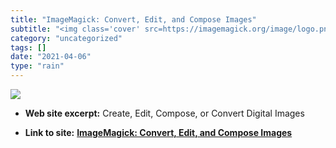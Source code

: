 ```yaml
---
title: "ImageMagick: Convert, Edit, and Compose Images"
subtitle: "<img class='cover' src=https://imagemagick.org/image/logo.png>"
category: "uncategorized"
tags: []
date: "2021-04-06"
type: "rain"
---
```

<img class="cover" src=https://imagemagick.org/image/logo.png>



* **Web site excerpt:** Create, Edit, Compose, or Convert Digital Images

* **Link to site:** **[ImageMagick: Convert, Edit, and Compose Images](http://www.imagemagick.org/script/index.php)**